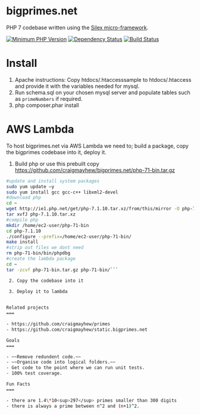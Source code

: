bigprimes.net
======

PHP 7 codebase written using the [Silex micro-framework](https://github.com/silexphp/Silex).

[![Minimum PHP Version](https://img.shields.io/badge/php-%3E%3D%207.0-8892BF.svg?style=flat-square)](https://php.net/)
[![Dependency Status](https://www.versioneye.com/user/projects/5932825c22f278006540a1f0/badge.svg?style=flat-square)](https://www.versioneye.com/user/projects/5932825c22f278006540a1f0)
[![Build Status](https://travis-ci.org/craigmayhew/bigprimes.net.svg?branch=master)](https://travis-ci.org/craigmayhew/bigprimes.net)

Install
===

 1. Apache instructions: Copy htdocs/.htaccesssample to htdocs/.htaccess and provide it with the variables needed for mysql.
 2. Run schema.sql on your chosen mysql server and populate tables such as `primeNumbers` if required.
 3. php composer.phar install
 
AWS Lambda
===
To host bigprimes.net via AWS Lambda we need to; build a package, copy the bigprimes codebase into it, deploy it.

 1. Build php or use this prebuilt copy https://github.com/craigmayhew/bigprimes.net/php-71-bin.tar.gz
```bash
#update and install system packages
sudo yum update –y
sudo yum install gcc gcc-c++ libxml2-devel
#download php
cd ~
wget http://ie1.php.net/get/php-7.1.10.tar.xz/from/this/mirror -O php-7.1.10.tar.xz
tar xvfJ php-7.1.10.tar.xz
#compile php
mkdir /home/ec2-user/php-71-bin
cd php-7.1.10
./configure --prefix=/home/ec2-user/php-71-bin/
make install
#strip out files we dont need
rm php-71-bin/bin/phpdbg
#create the lambda package
cd ~
tar -zcvf php-71-bin.tar.gz php-71-bin/```

 2. Copy the codebase into it
 
 3. Deploy it to lambda


Related projects
===

- https://github.com/craigmayhew/primes
- https://github.com/craigmayhew/static.bigprimes.net

Goals
===

- ~~Remove redundent code.~~
- ~~Organise code into logical folders.~~
- Get code to the point where we can run unit tests.
- 100% test coverage.

Fun Facts
===

- there are 1.4\*10<sup>297</sup> primes smaller than 300 digits
- there is always a prime between n^2 and (n+1)^2.

